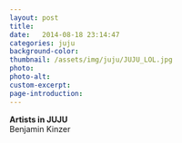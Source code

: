 ```yaml
---
layout: post
title: 
date:   2014-08-18 23:14:47
categories: juju
background-color: 
thumbnail: /assets/img/juju/JUJU_LOL.jpg
photo: 
photo-alt: 
custom-excerpt: 
page-introduction: 
---
```

**Artists in JUJU**<br>
Benjamin Kinzer<br>